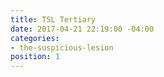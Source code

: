 ```yaml
---
title: TSL Tertiary
date: 2017-04-21 22:19:00 -04:00
categories:
- the-suspicious-lesion
position: 1
---
```


